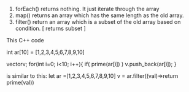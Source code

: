 
1. forEach() returns nothing. It just iterate through the array
2. map() returns an array which has the same length as the old array. 
3. filter() return an array which is a subset of the old array based on condition. [ returns subset ] 

This C++ code 

int ar[10] = [1,2,3,4,5,6,7,8,9,10]

vector<int>v;
for(int i=0; i<10; i++){
  if( prime(ar[i]) ) v.push_back(ar[i]);
}

is similar to this:
let ar =[1,2,3,4,5,6,7,8,9,10]
v = ar.filter((val)=>return prime(val))



